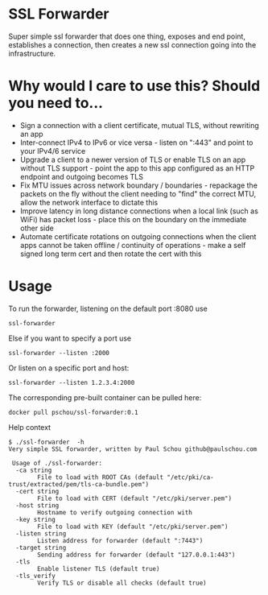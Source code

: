 # SSL Forwarder
Super simple ssl forwarder that does one thing, exposes and end point, establishes a connection, then creates a new ssl connection going into the infrastructure.

# Why would I care to use this?  Should you need to...
* Sign a connection with a client certificate, mutual TLS, without rewriting an app
* Inter-connect IPv4 to IPv6 or vice versa - listen on ":443" and point to your IPv4/6 service
* Upgrade a client to a newer version of TLS or enable TLS on an app without TLS support - point the app to this app configured as an HTTP endpoint and outgoing becomes TLS
* Fix MTU issues across network boundary / boundaries - repackage the packets on the fly without the client needing to "find" the correct MTU, allow the network interface to dictate this
* Improve latency in long distance connections when a local link (such as WiFi) has packet loss - place this on the boundary on the immediate other side
* Automate certificate rotations on outgoing connections when the client apps cannot be taken offline / continuity of operations - make a self signed long term cert and then rotate the cert with this

# Usage
To run the forwarder, listening on the default port :8080 use
```
ssl-forwarder
```

Else if you want to specify a port use
```
ssl-forwarder --listen :2000
```

Or listen on a specific port and host:
```
ssl-forwarder --listen 1.2.3.4:2000
```

The corresponding pre-built container can be pulled here:
```
docker pull pschou/ssl-forwarder:0.1
```

Help context
```
$ ./ssl-forwarder  -h
Very simple SSL forwarder, written by Paul Schou github@paulschou.com

 Usage of ./ssl-forwarder:
  -ca string
        File to load with ROOT CAs (default "/etc/pki/ca-trust/extracted/pem/tls-ca-bundle.pem")
  -cert string
        File to load with CERT (default "/etc/pki/server.pem")
  -host string
        Hostname to verify outgoing connection with
  -key string
        File to load with KEY (default "/etc/pki/server.pem")
  -listen string
        Listen address for forwarder (default ":7443")
  -target string
        Sending address for forwarder (default "127.0.0.1:443")
  -tls
        Enable listener TLS (default true)
  -tls_verify
        Verify TLS or disable all checks (default true)
```
